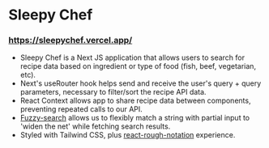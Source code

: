 # Sleepy Chef

### https://sleepychef.vercel.app/

- Sleepy Chef is a Next JS application that allows users to search for recipe data based on ingredient or type of food (fish, beef, vegetarian, etc).
- Next's useRouter hook helps send and receive the user's query + query parameters, necessary to filter/sort the recipe API data.
- React Context allows app to share recipe data between components, preventing repeated calls to our API.
- [Fuzzy-search](https://www.npmjs.com/package/fuzzy-search) allows us to flexibly match a string with partial input to 'widen the net' while fetching search results.
- Styled with Tailwind CSS, plus [react-rough-notation](https://www.npmjs.com/package/react-rough-notation) experience.